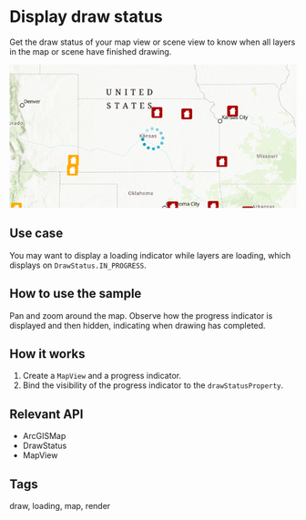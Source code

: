 # Display draw status

Get the draw status of your map view or scene view to know when all layers in the map or scene have finished drawing.

![Image of display drawing status](DisplayDrawingStatus.png)

## Use case

You may want to display a loading indicator while layers are loading, which displays on `DrawStatus.IN_PROGRESS`.

## How to use the sample

Pan and zoom around the map. Observe how the progress indicator is displayed and then hidden, indicating when drawing has completed.

## How it works

1. Create a `MapView` and a progress indicator.
2. Bind the visibility of the progress indicator to the `drawStatusProperty`.

## Relevant API

* ArcGISMap
* DrawStatus
* MapView

## Tags

draw, loading, map, render
